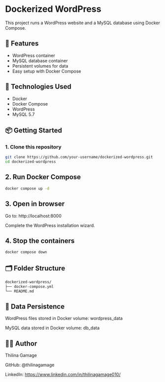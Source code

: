 # Dockerized WordPress

This project runs a WordPress website and a MySQL database using Docker Compose.

## 🚀 Features

- WordPress container
- MySQL database container
- Persistent volumes for data
- Easy setup with Docker Compose

## 🧱 Technologies Used

- Docker
- Docker Compose
- WordPress
- MySQL 5.7

## 📦 Getting Started

### 1. Clone this repository

```bash
git clone https://github.com/your-username/dockerized-wordpress.git
cd dockerized-wordpress
```

## 2. Run Docker Compose
```bash
docker compose up -d
```

## 3. Open in browser
Go to: http://localhost:8000

Complete the WordPress installation wizard.

## 4. Stop the containers
```bash
docker compose down
```

## 🗂 Folder Structure
```bash
dockerized-wordpress/
├── docker-compose.yml
└── README.md
```

## 💾 Data Persistence
WordPress files stored in Docker volume: wordpress_data

MySQL data stored in Docker volume: db_data


## 👨‍💻 Author
Thilina Gamage

GitHub: @thilinagamage

LinkedIn: https://www.linkedin.com/in/thilinagamage010/
